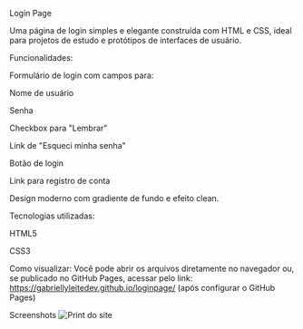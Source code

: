 Login Page

Uma página de login simples e elegante construída com HTML e CSS, ideal para projetos de estudo e protótipos de interfaces de usuário.

Funcionalidades:

Formulário de login com campos para:

Nome de usuário

Senha

Checkbox para "Lembrar"

Link de "Esqueci minha senha"

Botão de login

Link para registro de conta

Design moderno com gradiente de fundo e efeito clean.

Tecnologias utilizadas:

HTML5

CSS3

Como visualizar:
Você pode abrir os arquivos diretamente no navegador ou, se publicado no GitHub Pages, acessar pelo link:
https://gabriellyleitedev.github.io/loginpage/ (após configurar o GitHub Pages)

Screenshots
![Print do site](<img width="1918" height="893" alt="Captura de tela 2025-09-26 130401" src="https://github.com/user-attachments/assets/0c0bd5ce-ed42-4f23-8900-e2265ad8ef23" />)


